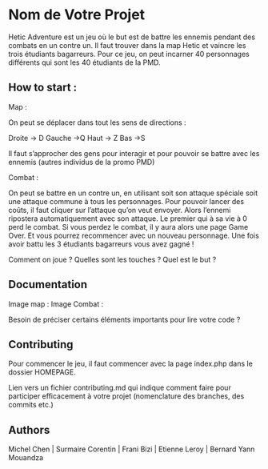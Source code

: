 #  Nom de Votre Projet
Hetic Adventure est un jeu où le but est de battre les ennemis pendant des combats en un contre un. Il faut trouver dans la map Hetic et vaincre les trois étudiants bagarreurs. Pour ce jeu, on peut incarner 40 personnages différents qui sont les 40 étudiants de la PMD.

## How to start :

Map :

On peut se déplacer dans tout les sens de directions : 

Droite → D
Gauche →Q
Haut → Z
Bas →S

Il faut s’approcher des gens pour interagir et pour pouvoir se battre avec les ennemis (autres individus de la promo PMD)


Combat :

On peut se battre en un contre un, en utilisant soit son attaque spéciale soit une attaque commune à tous les personnages. Pour pouvoir lancer des coûts, il faut cliquer sur l’attaque qu’on veut envoyer. Alors l’ennemi ripostera automatiquement avec son attaque. Le premier qui à sa vie à 0 perd le combat. Si vous perdez le combat, il y aura alors une page Game Over. Et vous pourrez recommencer avec un nouveau personnage. Une fois avoir battu les 3 étudiants bagarreurs vous avez gagné !

Comment on joue ? Quelles sont les touches ? Quel est le but ?

## Documentation

Image map : 
Image Combat : 


Besoin de préciser certains éléments importants pour lire votre code ?

## Contributing


Pour commencer le jeu, il faut commencer avec la page index.php dans le dossier HOMEPAGE.


Lien vers un fichier contributing.md qui indique comment faire pour participer efficacement à votre projet (nomenclature des branches, des commits etc.)


## Authors

Michel Chen | Surmaire Corentin | Frani Bizi | Etienne Leroy | Bernard Yann Mouandza



